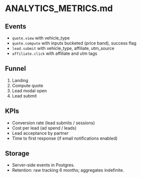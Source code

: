 # ANALYTICS_METRICS.md

## Events

- `quote.view` with vehicle_type
- `quote.compute` with inputs bucketed (price band), success flag
- `lead.submit` with vehicle_type, affiliate, utm_source
- `affiliate.click` with affiliate and utm tags

## Funnel

1. Landing
1. Compute quote
1. Lead modal open
1. Lead submit

## KPIs

- Conversion rate (lead submits / sessions)
- Cost per lead (ad spend / leads)
- Lead acceptance by partner
- Time to first response (if email notifications enabled)

## Storage

- Server-side events in Postgres.
- Retention: raw tracking 6 months; aggregates indefinite.
